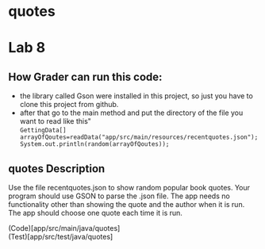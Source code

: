 # quotes
# Lab 8 

## How Grader can run this code: 
- the library called Gson were installed in this project, so just you have to clone this project from github.
- after that go to the main method and put the directory of the file you want to read like this"   
`
GettingData[] arrayOfQoutes=readData("app/src/main/resources/recentquotes.json");
        System.out.println(random(arrayOfQoutes));
        `


## quotes Description
Use the file recentquotes.json to show random popular book quotes. Your program should use GSON to parse the .json file. The app needs no functionality other than showing the quote and the author when it is run. The app should choose one quote each time it is run.  

(Code)[app/src/main/java/quotes]  
(Test)[app/src/test/java/quotes]